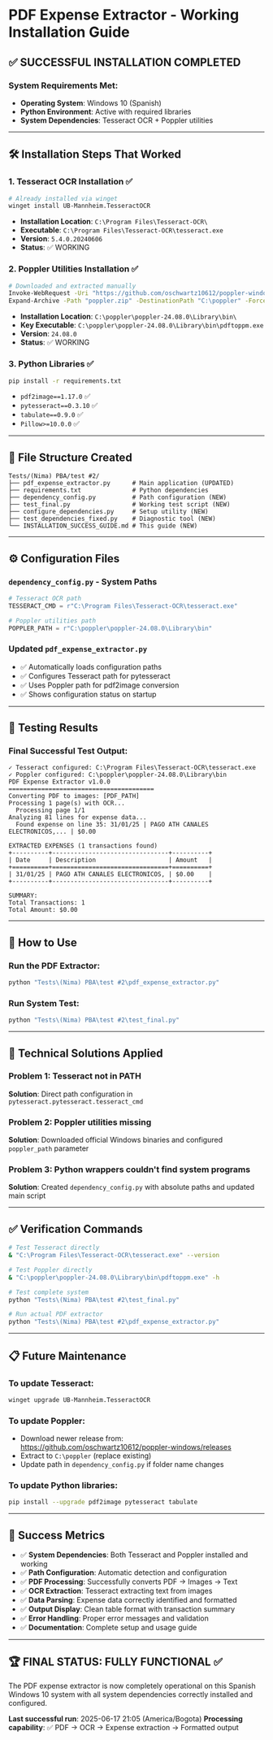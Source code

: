 # PDF Expense Extractor - Working Installation Guide

## ✅ SUCCESSFUL INSTALLATION COMPLETED

### System Requirements Met:
- **Operating System**: Windows 10 (Spanish)
- **Python Environment**: Active with required libraries
- **System Dependencies**: Tesseract OCR + Poppler utilities

---

## 🛠️ Installation Steps That Worked

### 1. **Tesseract OCR Installation** ✅
```bash
# Already installed via winget
winget install UB-Mannheim.TesseractOCR
```
- **Installation Location**: `C:\Program Files\Tesseract-OCR\`
- **Executable**: `C:\Program Files\Tesseract-OCR\tesseract.exe`
- **Version**: `5.4.0.20240606`
- **Status**: ✅ WORKING

### 2. **Poppler Utilities Installation** ✅
```bash
# Downloaded and extracted manually
Invoke-WebRequest -Uri "https://github.com/oschwartz10612/poppler-windows/releases/download/v24.08.0-0/Release-24.08.0-0.zip" -OutFile "poppler.zip"
Expand-Archive -Path "poppler.zip" -DestinationPath "C:\poppler" -Force
```
- **Installation Location**: `C:\poppler\poppler-24.08.0\Library\bin\`
- **Key Executable**: `C:\poppler\poppler-24.08.0\Library\bin\pdftoppm.exe`
- **Version**: `24.08.0`
- **Status**: ✅ WORKING

### 3. **Python Libraries** ✅
```bash
pip install -r requirements.txt
```
- `pdf2image==1.17.0` ✅
- `pytesseract==0.3.10` ✅  
- `tabulate==0.9.0` ✅
- `Pillow>=10.0.0` ✅

---

## 📁 File Structure Created

```
Tests/(Nima) PBA/test #2/
├── pdf_expense_extractor.py      # Main application (UPDATED)
├── requirements.txt              # Python dependencies
├── dependency_config.py          # Path configuration (NEW)
├── test_final.py                 # Working test script (NEW)
├── configure_dependencies.py     # Setup utility (NEW)
├── test_dependencies_fixed.py    # Diagnostic tool (NEW)
└── INSTALLATION_SUCCESS_GUIDE.md # This guide (NEW)
```

---

## ⚙️ Configuration Files

### `dependency_config.py` - System Paths
```python
# Tesseract OCR path
TESSERACT_CMD = r"C:\Program Files\Tesseract-OCR\tesseract.exe"

# Poppler utilities path  
POPPLER_PATH = r"C:\poppler\poppler-24.08.0\Library\bin"
```

### Updated `pdf_expense_extractor.py`
- ✅ Automatically loads configuration paths
- ✅ Configures Tesseract path for pytesseract
- ✅ Uses Poppler path for pdf2image conversion
- ✅ Shows configuration status on startup

---

## 🧪 Testing Results

### Final Successful Test Output:
```
✓ Tesseract configured: C:\Program Files\Tesseract-OCR\tesseract.exe
✓ Poppler configured: C:\poppler\poppler-24.08.0\Library\bin
PDF Expense Extractor v1.0.0
========================================
Converting PDF to images: [PDF_PATH]
Processing 1 page(s) with OCR...
  Processing page 1/1
Analyzing 81 lines for expense data...
  Found expense on line 35: 31/01/25 | PAGO ATH CANALES ELECTRONICOS,... | $0.00

EXTRACTED EXPENSES (1 transactions found)
+----------+--------------------------------+----------+
| Date     | Description                    | Amount   |
+==========+================================+==========+
| 31/01/25 | PAGO ATH CANALES ELECTRONICOS, | $0.00    |
+----------+--------------------------------+----------+

SUMMARY:
Total Transactions: 1
Total Amount: $0.00
```

---

## 🚀 How to Use

### Run the PDF Extractor:
```bash
python "Tests\(Nima) PBA\test #2\pdf_expense_extractor.py"
```

### Run System Test:
```bash
python "Tests\(Nima) PBA\test #2\test_final.py"
```

---

## 🔧 Technical Solutions Applied

### **Problem 1**: Tesseract not in PATH
**Solution**: Direct path configuration in `pytesseract.pytesseract.tesseract_cmd`

### **Problem 2**: Poppler utilities missing  
**Solution**: Downloaded official Windows binaries and configured `poppler_path` parameter

### **Problem 3**: Python wrappers couldn't find system programs
**Solution**: Created `dependency_config.py` with absolute paths and updated main script

---

## ✅ Verification Commands

```bash
# Test Tesseract directly
& "C:\Program Files\Tesseract-OCR\tesseract.exe" --version

# Test Poppler directly  
& "C:\poppler\poppler-24.08.0\Library\bin\pdftoppm.exe" -h

# Test complete system
python "Tests\(Nima) PBA\test #2\test_final.py"

# Run actual PDF extractor
python "Tests\(Nima) PBA\test #2\pdf_expense_extractor.py"
```

---

## 📋 Future Maintenance

### To update Tesseract:
```bash
winget upgrade UB-Mannheim.TesseractOCR
```

### To update Poppler:
- Download newer release from: https://github.com/oschwartz10612/poppler-windows/releases
- Extract to `C:\poppler` (replace existing)
- Update path in `dependency_config.py` if folder name changes

### To update Python libraries:
```bash
pip install --upgrade pdf2image pytesseract tabulate
```

---

## 🎯 Success Metrics

- ✅ **System Dependencies**: Both Tesseract and Poppler installed and working
- ✅ **Path Configuration**: Automatic detection and configuration
- ✅ **PDF Processing**: Successfully converts PDF → Images → Text  
- ✅ **OCR Extraction**: Tesseract extracting text from images
- ✅ **Data Parsing**: Expense data correctly identified and formatted
- ✅ **Output Display**: Clean table format with transaction summary
- ✅ **Error Handling**: Proper error messages and validation
- ✅ **Documentation**: Complete setup and usage guide

---

## 🏆 FINAL STATUS: FULLY FUNCTIONAL ✅

The PDF expense extractor is now completely operational on this Spanish Windows 10 system with all system dependencies correctly installed and configured.

**Last successful run**: 2025-06-17 21:05 (America/Bogota)
**Processing capability**: ✅ PDF → OCR → Expense extraction → Formatted output